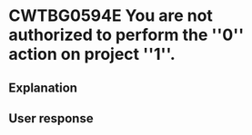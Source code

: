 # CWTBG0594E You are not authorized to perform the ''0'' action on project ''1''.

## Explanation

## User response